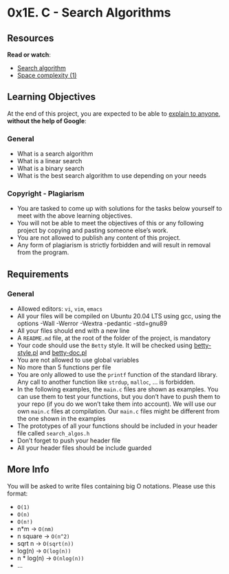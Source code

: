 # 0x1E. C - Search Algorithms
Resources
---------

**Read or watch**:

*   [Search algorithm](/rltoken/ap2kuRv8qrUMyQ0-MY3EXw "Search algorithm")
*   [Space complexity (1)](/rltoken/QK9ENdoTyqGs0d4_M3XE3g "Space complexity (1)")

Learning Objectives
-------------------

At the end of this project, you are expected to be able to [explain to anyone](/rltoken/i0Ru9NIvGBHVAlsg7w5vVg "explain to anyone"), **without the help of Google**:

### General

*   What is a search algorithm
*   What is a linear search
*   What is a binary search
*   What is the best search algorithm to use depending on your needs

### Copyright - Plagiarism

*   You are tasked to come up with solutions for the tasks below yourself to meet with the above learning objectives.
*   You will not be able to meet the objectives of this or any following project by copying and pasting someone else’s work.
*   You are not allowed to publish any content of this project.
*   Any form of plagiarism is strictly forbidden and will result in removal from the program.

Requirements
------------

### General

*   Allowed editors: `vi`, `vim`, `emacs`
*   All your files will be compiled on Ubuntu 20.04 LTS using gcc, using the options -Wall -Werror -Wextra -pedantic -std=gnu89
*   All your files should end with a new line
*   A `README.md` file, at the root of the folder of the project, is mandatory
*   Your code should use the `Betty` style. It will be checked using [betty-style.pl](https://github.com/holbertonschool/Betty/blob/master/betty-style.pl "betty-style.pl") and [betty-doc.pl](https://github.com/holbertonschool/Betty/blob/master/betty-doc.pl "betty-doc.pl")
*   You are not allowed to use global variables
*   No more than 5 functions per file
*   You are only allowed to use the `printf` function of the standard library. Any call to another function like `strdup`, `malloc`, … is forbidden.
*   In the following examples, the `main.c` files are shown as examples. You can use them to test your functions, but you don’t have to push them to your repo (if you do we won’t take them into account). We will use our own `main.c` files at compilation. Our `main.c` files might be different from the one shown in the examples
*   The prototypes of all your functions should be included in your header file called `search_algos.h`
*   Don’t forget to push your header file
*   All your header files should be include guarded

More Info
---------

You will be asked to write files containing big O notations. Please use this format:

*   `O(1)`
*   `O(n)`
*   `O(n!)`
*   n\*m -> `O(nm)`
*   n square -> `O(n^2)`
*   sqrt n -> `O(sqrt(n))`
*   log(n) -> `O(log(n))`
*   n \* log(n) -> `O(nlog(n))`
*   …
